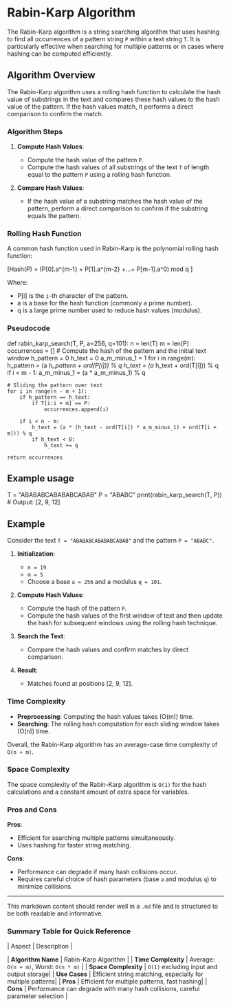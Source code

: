 # Rabin-Karp Algorithm

The Rabin-Karp algorithm is a string searching algorithm that uses hashing to find all occurrences of a pattern string `P` within a text string `T`. It is particularly effective when searching for multiple patterns or in cases where hashing can be computed efficiently.

## Algorithm Overview

The Rabin-Karp algorithm uses a rolling hash function to calculate the hash value of substrings in the text and compares these hash values to the hash value of the pattern. If the hash values match, it performs a direct comparison to confirm the match.

### Algorithm Steps

1. **Compute Hash Values**:
   - Compute the hash value of the pattern `P`.
   - Compute the hash values of all substrings of the text `T` of length equal to the pattern `P` using a rolling hash function.

2. **Compare Hash Values**:
   - If the hash value of a substring matches the hash value of the pattern, perform a direct comparison to confirm if the substring equals the pattern.

### Rolling Hash Function

A common hash function used in Rabin-Karp is the polynomial rolling hash function:

[Hash(P) = (P[0].a^{m-1} + P[1].a^{m-2} +...+ P[m-1].a^0) mod q ]

Where:

- P[i] is the `i`-th character of the pattern.
- a is a base for the hash function (commonly a prime number).
- q is a large prime number used to reduce hash values (modulus).

### Pseudocode

def rabin_karp_search(T, P, a=256, q=101):
    n = len(T)
    m = len(P)
    occurrences = []
    # Compute the hash of the pattern and the initial text window
    h_pattern = 0
    h_text = 0
    a_m_minus_1 = 1
    for i in range(m):
        h_pattern = (a *h_pattern + ord(P[i])) % q
        h_text = (a* h_text + ord(T[i])) % q
        if i < m - 1:
            a_m_minus_1 = (a * a_m_minus_1) % q

    # Sliding the pattern over text
    for i in range(n - m + 1):
        if h_pattern == h_text:
            if T[i:i + m] == P:
                occurrences.append(i)
        
        if i < n - m:
            h_text = (a * (h_text - ord(T[i]) * a_m_minus_1) + ord(T[i + m])) % q
            if h_text < 0:
                h_text += q
    
    return occurrences

## Example usage

T = "ABABABCABABABCABAB"
P = "ABABC"
print(rabin_karp_search(T, P))  # Output: [2, 9, 12]

## Example

Consider the text `T = "ABABABCABABABCABAB"` and the pattern `P = "ABABC"`.

1. **Initialization**:
   - `n = 19`
   - `m = 5`
   - Choose a base `a = 256` and a modulus `q = 101`.

2. **Compute Hash Values**:
   - Compute the hash of the pattern `P`.
   - Compute the hash values of the first window of text and then update the hash for subsequent windows using the rolling hash technique.

3. **Search the Text**:
   - Compare the hash values and confirm matches by direct comparison.

4. **Result**:
   - Matches found at positions [2, 9, 12].

### Time Complexity

- **Preprocessing**: Computing the hash values takes \(O(m)\) time.
- **Searching**: The rolling hash computation for each sliding window takes \(O(n)\) time.

Overall, the Rabin-Karp algorithm has an average-case time complexity of `O(n + m)`.

### Space Complexity

The space complexity of the Rabin-Karp algorithm is `O(1)` for the hash calculations and a constant amount of extra space for variables.

### Pros and Cons

**Pros**:

- Efficient for searching multiple patterns simultaneously.
- Uses hashing for faster string matching.

**Cons**:

- Performance can degrade if many hash collisions occur.
- Requires careful choice of hash parameters (base `a` and modulus `q`) to minimize collisions.

---

This markdown content should render well in a `.md` file and is structured to be both readable and informative.

### Summary Table for Quick Reference

| Aspect                |      Description                                          |

| **Algorithm Name**    | Rabin-Karp Algorithm |
| **Time Complexity**   | Average: `O(n + m)`, Worst: `O(n * m)` |
| **Space Complexity**  | `O(1)` excluding input and output storage|
| **Use Cases**         | Efficient string matching, especially for multiple patterns|
| **Pros**              | Efficient for multiple patterns, fast hashing|
| **Cons**              | Performance can degrade with many hash collisions, careful parameter selection |
